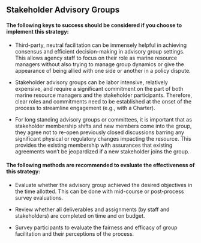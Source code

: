 ## Stakeholder Advisory Groups
#### The following keys to success should be considered if you choose to implement this strategy:
-  Third-party, neutral facilitation can be immensely helpful in achieving consensus and efficient decision-making in advisory group settings. This allows agency staff to focus on their role as marine resource managers without also trying to manage group dynamics or give the appearance of being allied with one side or another in a policy dispute. 

-  Stakeholder advisory groups can be labor intensive, relatively expensive, and require a significant commitment on the part of both marine resource managers and the stakeholder participants. Therefore, clear roles and commitments need to be established at the onset of the process to streamline engagement (e.g., with a Charter).

-  For long standing advisory groups or committees, it is important that as stakeholder membership shifts and new members come into the group, they agree not to re-open previously closed discussions barring any significant physical or regulatory changes impacting the resource. This provides the existing membership with assurances that existing agreements won’t be jeopardized if a new stakeholder joins the group. 


#### The following methods are recommended to evaluate the effectiveness of this strategy:

-  Evaluate whether the advisory group achieved the desired objectives in the time allotted. This can be done with mid-course or post-process survey evaluations.

-	Review whether all deliverables and assignments (by staff and stakeholders) are completed on time and on budget.

-	Survey participants to evaluate the fairness and efficacy of group facilitation and their perceptions of the process. 
